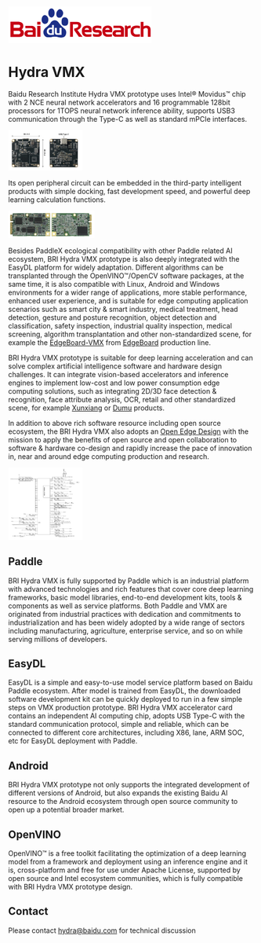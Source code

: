 ![Baidu Logo](/platform/baidu-research-logo-small.png)

# Hydra VMX
Baidu Research Institute Hydra VMX prototype uses Intel® Movidus™ chip with 2 NCE neural network accelerators and 16 programmable 128bit processors for 1TOPS neural network inference ability, supports USB3 communication through the Type-C as well as standard mPCIe interfaces.

<img src="platform/vmx-usb-front-back.jpg" height="30%" width="30%">

Its open peripheral circuit can be embedded in the third-party intelligent products with simple docking, fast development speed, and powerful deep learning calculation functions.

<img src="platform/vmx-pci-front-back.jpg" height="35%" width="35%">

Besides PaddleX ecological compatibility with other Paddle related AI ecosystem, BRI Hydra VMX prototype is also deeply integrated with the EasyDL platform for widely adaptation. Different algorithms can be transplanted through the OpenVINO™/OpenCV software packages, at the same time, it is also compatible with Linux, Android and Windows environments for a wider range of applications, more stable performance, enhanced user experience, and is suitable for edge computing application scenarios such as smart city & smart industry, medical treatment, head detection, gesture and posture recognition, object detection and classification, safety inspection, industrial quality inspection, medical screening, algorithm transplantation and other non-standardized scene, for example the [EdgeBoard-VMX](https://aim.baidu.com/product/3e1f397f-77ec-4f7f-846b-25e39d694f4f) from [EdgeBoard](https://ai.baidu.com/tech/hardware/deepkit) production line.

BRI Hydra VMX prototype is suitable for deep learning acceleration and can solve complex artificial intelligence software and hardware design challenges. It can integrate vision-based accelerators and inference engines to implement low-cost and low power consumption edge computing solutions, such as integrating 2D/3D face detection & recognition, face attribute analysis, OCR, retail and other standardized scene, for example [Xunxiang](https://ai.baidu.com/tech/hardware/xunxiang) or [Dumu](https://ai.baidu.com/tech/dumu) products.

In addition to above rich software resource including open source ecosystem, the BRI Hydra VMX also adopts an [Open Edge Design](platform/vmx-usb-schematic.pdf) with the mission to apply the benefits of open source and open collaboration to software & hardware co-design and rapidly increase the pace of innovation in, near and around edge computing production and research.

<img src="platform/vmx-oed.jpg" height="30%" width="30%">


## Paddle
BRI Hydra VMX is fully supported by Paddle which is an industrial platform with advanced technologies and rich features that cover core deep learning frameworks, basic model libraries, end-to-end development kits, tools & components as well as service platforms. Both Paddle and VMX are originated from industrial practices with dedication and commitments to industrialization and has been widely adopted by a wide range of sectors including manufacturing, agriculture, enterprise service, and so on while serving millions of developers.


## EasyDL
EasyDL is a simple and easy-to-use model service platform based on Baidu Paddle ecosystem. After model is trained from EasyDL, the downloaded software development kit can be quickly deployed to run in a few simple steps on VMX production prototype. BRI Hydra VMX accelerator card contains an independent AI computing chip, adopts USB Type-C with the standard communication protocol, simple and reliable, which can be connected to different core architectures, including X86, lane, ARM SOC, etc for EasyDL deployment with Paddle.


## Android
BRI Hydra VMX prototype not only supports the integrated development of different versions of Android, but also expands the existing Baidu AI resource to the Android ecosystem through open source community to open up a potential broader market.

## OpenVINO
OpenVINO™ is a free toolkit facilitating the optimization of a deep learning model from a framework and deployment using an inference engine and it is, cross-platform and free for use under Apache License, supported by open source and Intel ecosystem communities, which is fully compatible with BRI Hydra VMX prototype design.

## Contact
Please contact hydra@baidu.com for technical discussion
